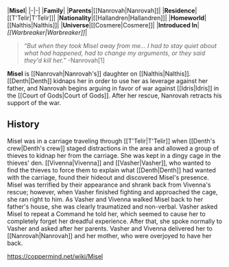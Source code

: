 |**Misel**|
|-|-|
|**Family**|
|**Parents**|[[Nanrovah\|Nanrovah]]|
|**Residence**|[[T'Telir\|T'Telir]]|
|**Nationality**|[[Hallandren\|Hallandren]]|
|**Homeworld**|[[Nalthis\|Nalthis]]|
|**Universe**|[[Cosmere\|Cosmere]]|
|**Introduced In**|*[[Warbreaker\|Warbreaker]]*|

>“*But when they took Misel away from me... I had to stay quiet about what had happened, had to change my arguments, or they said they'd kill her.*”
\-Nanrovah[1]


**Misel** is [[Nanrovah\|Nanrovah's]] daughter on [[Nalthis\|Nalthis]]. [[Denth\|Denth]] kidnaps her in order to use her as leverage against her father, and Nanrovah begins arguing in favor of war against [[Idris\|Idris]] in the [[Court of Gods\|Court of Gods]]. After her rescue, Nanrovah retracts his support of the war.

## History
Misel was in a carriage traveling through [[T'Telir\|T'Telir]] when [[Denth's crew\|Denth's crew]] staged distractions in the area and allowed a group of thieves to kidnap her from the carriage. She was kept in a dingy cage in the thieves' den. [[Vivenna\|Vivenna]] and [[Vasher\|Vasher]], who wanted to find the thieves to force them to explain what [[Denth\|Denth]] had wanted with the carriage, found their hideout and discovered Misel's presence. Misel was terrified by their appearance and shrank back from Vivenna's rescue; however, when Vasher finished fighting and approached the cage, she ran right to him.
As Vasher and Vivenna walked Misel back to her father's house, she was clearly traumatized and non-verbal. Vasher asked Misel to repeat a Command he told her, which seemed to cause her to completely forget her dreadful experience. After that, she spoke normally to Vasher and asked after her parents. Vasher and Vivenna delivered her to [[Nanrovah\|Nanrovah]] and her mother, who were overjoyed to have her back.



https://coppermind.net/wiki/Misel